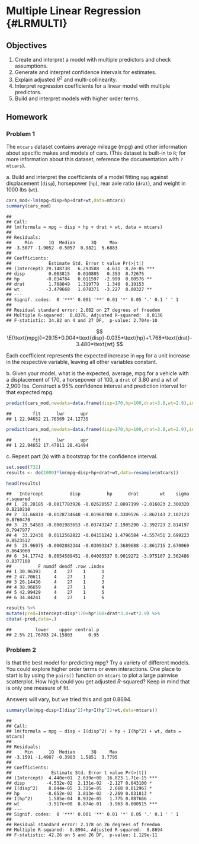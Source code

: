 # Multiple Linear Regression {#LRMULTI}

## Objectives

1) Create and interpret a model with multiple predictors and check assumptions.  
2) Generate and interpret confidence intervals for estimates.  
3) Explain adjusted $R^2$ and multi-collinearity.  
4) Interpret regression coefficients for a linear model with multiple predictors.    
5) Build and interpret models with higher order terms.

## Homework 

### Problem 1  

The `mtcars` dataset contains average mileage (mpg) and other information about specific makes and models of cars. (This dataset is built-in to `R`; for more information about this dataset, reference the documentation with `?mtcars`). 

a. Build and interpret the coefficients of a model fitting `mpg` against displacement (`disp`), horsepower (`hp`), rear axle ratio (`drat`), and weight in 1000 lbs (`wt`). 


```r
cars_mod<-lm(mpg~disp+hp+drat+wt,data=mtcars)
summary(cars_mod)
```

```
## 
## Call:
## lm(formula = mpg ~ disp + hp + drat + wt, data = mtcars)
## 
## Residuals:
##     Min      1Q  Median      3Q     Max 
## -3.5077 -1.9052 -0.5057  0.9821  5.6883 
## 
## Coefficients:
##              Estimate Std. Error t value Pr(>|t|)    
## (Intercept) 29.148738   6.293588   4.631  8.2e-05 ***
## disp         0.003815   0.010805   0.353  0.72675    
## hp          -0.034784   0.011597  -2.999  0.00576 ** 
## drat         1.768049   1.319779   1.340  0.19153    
## wt          -3.479668   1.078371  -3.227  0.00327 ** 
## ---
## Signif. codes:  0 '***' 0.001 '**' 0.01 '*' 0.05 '.' 0.1 ' ' 1
## 
## Residual standard error: 2.602 on 27 degrees of freedom
## Multiple R-squared:  0.8376,	Adjusted R-squared:  0.8136 
## F-statistic: 34.82 on 4 and 27 DF,  p-value: 2.704e-10
```

$$
\E(\text{mpg})=29.15+0.004*\text{disp}-0.035*\text{hp}+1.768*\text{drat}-3.480*\text{wt}
$$

Each coefficient represents the expected increase in `mpg` for a unit increase in the respective variable, leaving all other variables constant. 

b. Given your model, what is the expected, average, mpg for a vehicle with a displacement of 170, a horsepower of 100, a `drat` of 3.80 and a wt of 2,900 lbs. Construct a 95% confidence interval and prediction interval for that expected mpg. 


```r
predict(cars_mod,newdata=data.frame(disp=170,hp=100,drat=3.8,wt=2.9),interval="confidence")
```

```
##        fit      lwr      upr
## 1 22.94652 21.76569 24.12735
```

```r
predict(cars_mod,newdata=data.frame(disp=170,hp=100,drat=3.8,wt=2.9),interval="prediction")
```

```
##        fit      lwr      upr
## 1 22.94652 17.47811 28.41494
```

c. Repeat part (b) with a bootstrap for the confidence interval.


```r
set.seed(732)
results <- do(1000)*lm(mpg~disp+hp+drat+wt,data=resample(mtcars))
```


```r
head(results)
```

```
##   Intercept          disp          hp      drat        wt    sigma r.squared
## 1  20.28185 -0.0017783926 -0.02620557 2.8897199 -2.016023 2.300320 0.8210210
## 2  33.66818 -0.0128734640 -0.01960700 0.3309526 -2.862143 2.102123 0.8760470
## 3  25.54583 -0.0001983653 -0.03743247 2.1905290 -2.392723 2.814197 0.7947977
## 4  33.22436  0.0112562822 -0.04151242 1.4796584 -4.557451 2.699223 0.8523512
## 5  25.96975 -0.0002882344 -0.03093247 2.3689688 -2.861715 2.670069 0.8643060
## 6  34.17742  0.0054509451 -0.04085537 0.9019272 -3.975107 2.562486 0.8377108
##          F numdf dendf .row .index
## 1 30.96393     4    27    1      1
## 2 47.70611     4    27    1      2
## 3 26.14436     4    27    1      3
## 4 38.96659     4    27    1      4
## 5 42.99429     4    27    1      5
## 6 34.84241     4    27    1      6
```



```r
results %>%
mutate(pred=Intercept+disp*170+hp*100+drat*3.8+wt*2.9) %>%
cdata(~pred,data=.)
```

```
##         lower    upper central.p
## 2.5% 21.76703 24.15803      0.95
```

### Problem 2 

Is that the best model for predicting mpg? Try a variety of different models. You could explore higher order terms or even interactions. One place to start is by using the `pairs()` function on `mtcars` to plot a large pairwise scatterplot. How high could you get adjusted $R$-squared? Keep in mind that is only one measure of fit. 

Answers will vary, but we tried this and got 0.8694. 


```r
summary(lm(mpg~disp+I(disp^2)+hp+I(hp^2)+wt,data=mtcars))
```

```
## 
## Call:
## lm(formula = mpg ~ disp + I(disp^2) + hp + I(hp^2) + wt, data = mtcars)
## 
## Residuals:
##     Min      1Q  Median      3Q     Max 
## -3.1591 -1.4907 -0.3903  1.5851  3.7795 
## 
## Coefficients:
##               Estimate Std. Error t value Pr(>|t|)    
## (Intercept)  4.440e+01  2.639e+00  16.823 1.71e-15 ***
## disp        -4.532e-02  2.131e-02  -2.127 0.043100 *  
## I(disp^2)    8.844e-05  3.315e-05   2.668 0.012967 *  
## hp          -8.652e-02  3.813e-02  -2.269 0.031813 *  
## I(hp^2)      1.585e-04  8.932e-05   1.775 0.087666 .  
## wt          -3.517e+00  8.874e-01  -3.963 0.000515 ***
## ---
## Signif. codes:  0 '***' 0.001 '**' 0.01 '*' 0.05 '.' 0.1 ' ' 1
## 
## Residual standard error: 2.178 on 26 degrees of freedom
## Multiple R-squared:  0.8904,	Adjusted R-squared:  0.8694 
## F-statistic: 42.26 on 5 and 26 DF,  p-value: 1.129e-11
```


